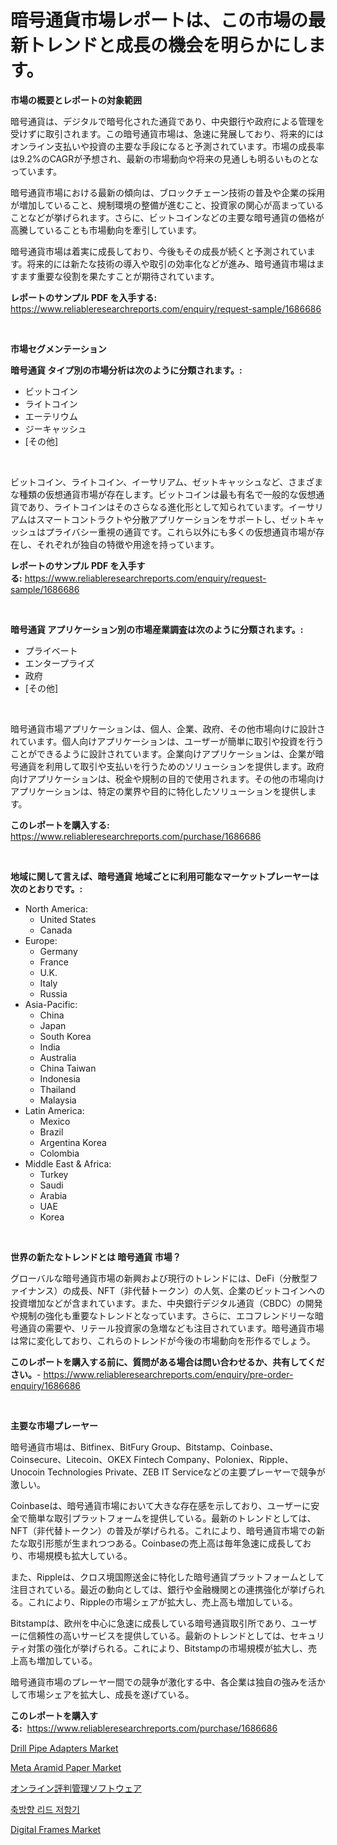 <p><h1>暗号通貨市場レポートは、この市場の最新トレンドと成長の機会を明らかにします。</h1></p><p><strong>市場の概要とレポートの対象範囲</strong></p>
<p><p>暗号通貨は、デジタルで暗号化された通貨であり、中央銀行や政府による管理を受けずに取引されます。この暗号通貨市場は、急速に発展しており、将来的にはオンライン支払いや投資の主要な手段になると予測されています。市場の成長率は9.2%のCAGRが予想され、最新の市場動向や将来の見通しも明るいものとなっています。</p><p>暗号通貨市場における最新の傾向は、ブロックチェーン技術の普及や企業の採用が増加していること、規制環境の整備が進むこと、投資家の関心が高まっていることなどが挙げられます。さらに、ビットコインなどの主要な暗号通貨の価格が高騰していることも市場動向を牽引しています。</p><p>暗号通貨市場は着実に成長しており、今後もその成長が続くと予測されています。将来的には新たな技術の導入や取引の効率化などが進み、暗号通貨市場はますます重要な役割を果たすことが期待されています。</p></p>
<p><strong>レポートのサンプル PDF を入手する:</strong> <a href="https://www.reliableresearchreports.com/enquiry/request-sample/1686686">https://www.reliableresearchreports.com/enquiry/request-sample/1686686</a></p>
<p>&nbsp;</p>
<p><strong>市場セグメンテーション</strong></p>
<p><strong>暗号通貨 タイプ別の市場分析は次のように分類されます。:</strong></p>
<p><ul><li>ビットコイン</li><li>ライトコイン</li><li>エーテリウム</li><li>ジーキャッシュ</li><li>[その他]</li></ul></p>
<p>&nbsp;</p>
<p><p>ビットコイン、ライトコイン、イーサリアム、ゼットキャッシュなど、さまざまな種類の仮想通貨市場が存在します。ビットコインは最も有名で一般的な仮想通貨であり、ライトコインはそのさらなる進化形として知られています。イーサリアムはスマートコントラクトや分散アプリケーションをサポートし、ゼットキャッシュはプライバシー重視の通貨です。これら以外にも多くの仮想通貨市場が存在し、それぞれが独自の特徴や用途を持っています。</p></p>
<p><strong>レポートのサンプル PDF を入手する:</strong>&nbsp;<a href="https://www.reliableresearchreports.com/enquiry/request-sample/1686686">https://www.reliableresearchreports.com/enquiry/request-sample/1686686</a></p>
<p>&nbsp;</p>
<p><strong> 暗号通貨 アプリケーション別の市場産業調査は次のように分類されます。:</strong></p>
<p><ul><li>プライベート</li><li>エンタープライズ</li><li>政府</li><li>[その他]</li></ul></p>
<p>&nbsp;</p>
<p><p>暗号通貨市場アプリケーションは、個人、企業、政府、その他市場向けに設計されています。個人向けアプリケーションは、ユーザーが簡単に取引や投資を行うことができるように設計されています。企業向けアプリケーションは、企業が暗号通貨を利用して取引や支払いを行うためのソリューションを提供します。政府向けアプリケーションは、税金や規制の目的で使用されます。その他の市場向けアプリケーションは、特定の業界や目的に特化したソリューションを提供します。</p></p>
<p><strong>このレポートを購入する:</strong>&nbsp; <a href="https://www.reliableresearchreports.com/purchase/1686686">https://www.reliableresearchreports.com/purchase/1686686</a></p>
<p>&nbsp;</p>
<p><strong>地域に関して言えば、暗号通貨 地域ごとに利用可能なマーケットプレーヤーは次のとおりです。:</strong></p>
<p><ul>
    <li>
        North America:
        <ul>
            <li>United States</li>
            <li>Canada</li>
        </ul>
    </li>
    <li>
        Europe:
        <ul>
            <li>Germany</li>
            <li>France</li>
            <li>U.K.</li>
            <li>Italy</li>
            <li>Russia</li>
        </ul>
    </li>
    <li>
        Asia-Pacific:
        <ul>
            <li>China</li>
            <li>Japan</li>
            <li>South Korea</li>
            <li>India</li>
            <li>Australia</li>
            <li>China Taiwan</li>
            <li>Indonesia</li>
            <li>Thailand</li>
            <li>Malaysia</li>
        </ul>
    </li>
    <li>
        Latin America:
        <ul>
            <li>Mexico</li>
            <li>Brazil</li>
            <li>Argentina Korea</li>
            <li>Colombia</li>
        </ul>
    </li>
    <li>
        Middle East & Africa:
        <ul>
            <li>Turkey</li>
            <li>Saudi</li>
            <li>Arabia</li>
            <li>UAE</li>
            <li>Korea</li>
        </ul>
    </li>
    </ul></p>
<p>&nbsp;</p>
<p><strong>世界の新たなトレンドとは 暗号通貨 市場？</strong></p>
<p><p>グローバルな暗号通貨市場の新興および現行のトレンドには、DeFi（分散型ファイナンス）の成長、NFT（非代替トークン）の人気、企業のビットコインへの投資増加などが含まれています。また、中央銀行デジタル通貨（CBDC）の開発や規制の強化も重要なトレンドとなっています。さらに、エコフレンドリーな暗号通貨の需要や、リテール投資家の急増なども注目されています。暗号通貨市場は常に変化しており、これらのトレンドが今後の市場動向を形作るでしょう。</p></p>
<p><strong>このレポートを購入する前に、質問がある場合は問い合わせるか、共有してください。</strong>- <a href="https://www.reliableresearchreports.com/enquiry/pre-order-enquiry/1686686">https://www.reliableresearchreports.com/enquiry/pre-order-enquiry/1686686</a></p>
<p>&nbsp;</p>
<p><strong>主要な市場プレーヤー</strong></p>
<p><p>暗号通貨市場は、Bitfinex、BitFury Group、Bitstamp、Coinbase、Coinsecure、Litecoin、OKEX Fintech Company、Poloniex、Ripple、Unocoin Technologies Private、ZEB IT Serviceなどの主要プレーヤーで競争が激しい。</p><p>Coinbaseは、暗号通貨市場において大きな存在感を示しており、ユーザーに安全で簡単な取引プラットフォームを提供している。最新のトレンドとしては、NFT（非代替トークン）の普及が挙げられる。これにより、暗号通貨市場での新たな取引形態が生まれつつある。Coinbaseの売上高は毎年急速に成長しており、市場規模も拡大している。</p><p>また、Rippleは、クロス境国際送金に特化した暗号通貨プラットフォームとして注目されている。最近の動向としては、銀行や金融機関との連携強化が挙げられる。これにより、Rippleの市場シェアが拡大し、売上高も増加している。</p><p>Bitstampは、欧州を中心に急速に成長している暗号通貨取引所であり、ユーザーに信頼性の高いサービスを提供している。最新のトレンドとしては、セキュリティ対策の強化が挙げられる。これにより、Bitstampの市場規模が拡大し、売上高も増加している。</p><p>暗号通貨市場のプレーヤー間での競争が激化する中、各企業は独自の強みを活かして市場シェアを拡大し、成長を遂げている。</p></p>
<p><strong>このレポートを購入する:</strong>&nbsp;&nbsp;<a href="https://www.reliableresearchreports.com/purchase/1686686">https://www.reliableresearchreports.com/purchase/1686686</a></p>
<p><p><a href="https://github.com/luckyshygirl/Market-Research-Report-List-3/blob/main/drill-pipe-adapters-market.md">Drill Pipe Adapters Market</a></p><p><a href="https://issuu.com/reportprime-2/docs/meta-aramid-paper-market-size-2030.pptx">Meta Aramid Paper Market</a></p><p><a href="https://medium.com/@aminavandervort2023/%E3%82%AA%E3%83%B3%E3%83%A9%E3%82%A4%E3%83%B3%E8%A9%95%E5%88%A4%E7%AE%A1%E7%90%86%E3%82%BD%E3%83%95%E3%83%88%E3%82%A6%E3%82%A7%E3%82%A2%E5%B8%82%E5%A0%B4%E3%81%AE%E8%A6%8F%E6%A8%A1-%E5%B8%82%E5%A0%B4%E8%A6%8B%E9%80%9A%E3%81%97%E3%81%A8%E5%B8%82%E5%A0%B4%E4%BA%88%E6%B8%AC-2024%E5%B9%B4%E3%81%8B%E3%82%892031%E5%B9%B4-7baa96b3b618">オンライン評判管理ソフトウェア</a></p><p><a href="https://medium.com/@loretadervishi2013/%EC%B6%95%EB%8F%84-%EC%8B%A4%EB%93%9C-%EC%A0%80%ED%95%AD%EA%B8%B0-%EC%8B%9C%EC%9E%A5-%EA%B2%BD%EC%9F%81-%EB%B6%84%EC%84%9D-%EC%8B%9C%EC%9E%A5-%EB%8F%99%ED%96%A5-%EB%B0%8F-2031%EB%85%84%EA%B9%8C%EC%A7%80%EC%9D%98-%EC%98%88%EC%B8%A1-666d37dbc77b">축방향 리드 저항기</a></p><p><a href="https://view.publitas.com/reportprime-1/global-digital-frames-market-size-and-market-trends-insights-and-projections-from-2024-to-2031/">Digital Frames Market</a></p></p>